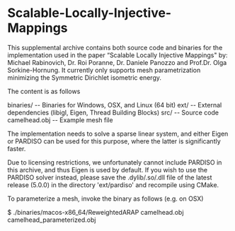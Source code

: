 # Scalable-Locally-Injective-Mappings
This supplemental archive contains both source code and binaries for the implementation
used in the paper “Scalable Locally Injective Mappings" by: Michael Rabinovich, Dr. Roi Poranne, Dr. Daniele Panozzo and Prof.Dr. Olga Sorkine-Hornung.
It currently only supports mesh parametrization minimizing the Symmetric Dirichlet isometric energy.

The content is as follows

binaries/     -- Binaries for Windows, OSX, and Linux (64 bit)
ext/          -- External dependencies (libigl, Eigen, Thread Building Blocks)
src/          -- Source code
camelhead.obj -- Example mesh file

The implementation needs to solve a sparse linear system, and either Eigen or
PARDISO can be used for this purpose, where the latter is significantly faster.

Due to licensing restrictions, we unfortunately cannot include PARDISO in this
archive, and thus Eigen is used by default. If you wish to use the PARDISO solver
instead, please save the .dylib/.so/.dll file of the latest release (5.0.0)
in the directory 'ext/pardiso' and recompile using CMake.

To parameterize a mesh, invoke the binary as follows (e.g. on OSX)

$ ./binaries/macos-x86_64/ReweightedARAP camelhead.obj camelhead_parameterized.obj


